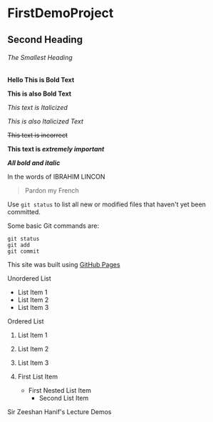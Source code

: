 # FirstDemoProject

## Second Heading

###### The Smallest Heading

**Hello This is Bold Text**

__This is also Bold Text__

*This text is Italicized*

_This is also Italicized Text_

~~This text is incorrect~~

**This text is _extremely important_**

***All bold and italic***

In the words of IBRAHIM LINCON

> Pardon my French

Use `git status` to list all new or modified files that haven't yet been committed.

Some basic Git commands are:
```
git status
git add
git commit
```
This site was built using [GitHub Pages](https://pages.github.com/)

Unordered List
- List Item 1
- List Item 2
- List Item 3

Ordered List
1. List Item 1
2. List Item 2
3. List Item 3

1. First List Item
   - First Nested List Item
     - Second List Item




Sir Zeeshan Hanif's Lecture Demos
